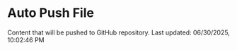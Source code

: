 # Auto Push File

Content that will be pushed to GitHub repository.
Last updated: 06/30/2025, 10:02:46 PM